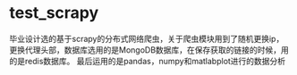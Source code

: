 # test_scrapy

毕业设计选的基于scrapy的分布式网络爬虫，关于爬虫模块用到了随机更换ip，更换代理头部，数据库选用的是MongoDB数据库，在保存获取的链接的时候，用的是redis数据库。
最后运用的是pandas，numpy和matlabplot进行的数据分析
